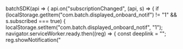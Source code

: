 batchSDK(api => {
    api.on("subscriptionChanged", (api, s) => {
        if (localStorage.getItem("com.batch.displayed_onboard_notif") != "1" && s.subscribed === true) {
            localStorage.setItem("com.batch.displayed_onboard_notif", "1");
            navigator.serviceWorker.ready.then((reg) => {
                const deeplink = "<DEEPLINK>";
                reg.showNotification("<TITLE>", {
                    body: "<BODY>",
                    data: {
                        title:" ",alert:" ",
                        "com.batch":{da:{a: "batch.deeplink", args:{l:deeplink, newTab:true}} }
                    }
                });
            });
        }
    })
})

